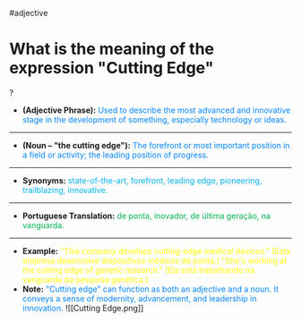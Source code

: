 #adjective
# What is the meaning of the expression "Cutting Edge"
?
- **(Adjective Phrase):** <span style="color:rgb(0, 132, 255)">Used to describe the most advanced and innovative stage in the development of something, especially technology or ideas.</span>
---
- **(Noun – "the cutting edge"):** <span style="color:rgb(0, 132, 255)">The forefront or most important position in a field or activity; the leading position of progress.</span>
---
- **Synonyms:** <span style="color:rgb(0, 176, 240)">state-of-the-art, forefront, leading edge, pioneering, trailblazing, innovative.</span>
---
- **Portuguese Translation:** <span style="color:rgb(0, 176, 80)">de ponta, inovador, de última geração, na vanguarda.</span>
---
- **Example:** <span style="color:rgb(255, 255, 0)">"This company develops cutting-edge medical devices." (Esta empresa desenvolve dispositivos médicos de ponta.)
    "She's working at the cutting edge of genetic research." (Ela está trabalhando na vanguarda da pesquisa genética.)</span>
- **Note:** <span style="color:rgb(0, 132, 255)">"Cutting edge" can function as both an adjective and a noun. It conveys a sense of modernity, advancement, and leadership in innovation.</span>
![[Cutting Edge.png]]
<!--SR:!2025-06-09,4,270-->